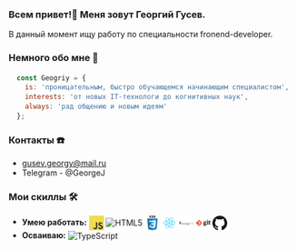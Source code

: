 ### Всем привет!👋 Меня зовут Георгий Гусев.

В данный момент ищу работу по специальности fronend-developer.

### Немного обо мне 🧑
```javascript
  const Geogriy = {
    is: 'проницательным, быстро обучающемся начинающим специалистом',
    interests: 'от новых IT-технологи до когнитивных наук',
    always: 'рад общению и новым идеям'
  };
```

### Контакты ☎️
- gusev.georgy@mail.ru
- Telegram - @GeorgeJ

### Мои скиллы 🛠️
- **Умею работать:** 
  <img align="center" alt="JavaScript" width="26px" src="https://raw.githubusercontent.com/github/explore/80688e429a7d4ef2fca1e82350fe8e3517d3494d/topics/javascript/javascript.png" /> 
  <img align="center" alt="HTML5" width="26px" src="https://upload.wikimedia.org/wikipedia/commons/thumb/6/61/HTML5_logo_and_wordmark.svg/1920px-HTML5_logo_and_wordmark.svg.png" />
  <img align="center" alt="CSS3" width="26px" src="https://raw.githubusercontent.com/github/explore/80688e429a7d4ef2fca1e82350fe8e3517d3494d/topics/css/css.png" />
  <img align="center" alt="React.js" width="26px" src="https://raw.githubusercontent.com/github/explore/80688e429a7d4ef2fca1e82350fe8e3517d3494d/topics/react/react.png" />
  <img align="center" alt="MongoDB" width="26px" src="https://raw.githubusercontent.com/github/explore/80688e429a7d4ef2fca1e82350fe8e3517d3494d/topics/mongodb/mongodb.png" />
  <img align="center" alt="Git" width="26px" src="https://raw.githubusercontent.com/github/explore/80688e429a7d4ef2fca1e82350fe8e3517d3494d/topics/git/git.png" />
  <img align="center" alt="GitHub" width="26px" src="https://raw.githubusercontent.com/github/explore/78df643247d429f6cc873026c0622819ad797942/topics/github/github.png" />
- **Осваиваю:** <img align="center" alt="TypeScript" width="26px" src="https://www.bryntum.com/wp-content/uploads/2019/03/ts.png" />
